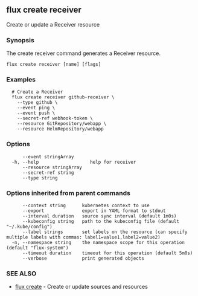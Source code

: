 ## flux create receiver

Create or update a Receiver resource

### Synopsis

The create receiver command generates a Receiver resource.

```
flux create receiver [name] [flags]
```

### Examples

```
  # Create a Receiver
  flux create receiver github-receiver \
	--type github \
	--event ping \
	--event push \
	--secret-ref webhook-token \
	--resource GitRepository/webapp \
	--resource HelmRepository/webapp

```

### Options

```
      --event stringArray      
  -h, --help                   help for receiver
      --resource stringArray   
      --secret-ref string      
      --type string            
```

### Options inherited from parent commands

```
      --context string      kubernetes context to use
      --export              export in YAML format to stdout
      --interval duration   source sync interval (default 1m0s)
      --kubeconfig string   path to the kubeconfig file (default "~/.kube/config")
      --label strings       set labels on the resource (can specify multiple labels with commas: label1=value1,label2=value2)
  -n, --namespace string    the namespace scope for this operation (default "flux-system")
      --timeout duration    timeout for this operation (default 5m0s)
      --verbose             print generated objects
```

### SEE ALSO

* [flux create](flux_create.md)	 - Create or update sources and resources

